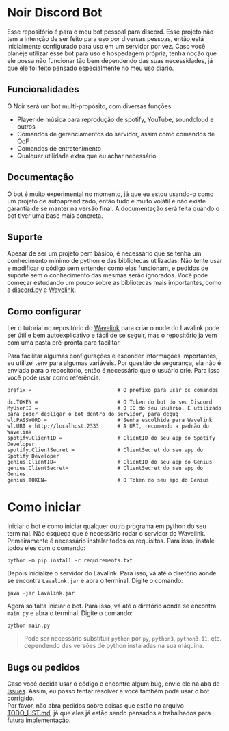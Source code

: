 # Noir Discord Bot

Esse repositório é para o meu bot pessoal para discord.
Esse projeto não tem a intenção de ser feito para uso por diversas pessoas, então está inicialmente configurado para uso em um servidor por vez. Caso você planeje utilizar esse bot para uso e hospedagem própria, tenha noção que ele possa não funcionar tão bem dependendo das suas necessidades, já que ele foi feito pensado especialmente no meu uso diário.

## Funcionalidades

O Noir será um bot multi-propósito, com diversas funções:
* Player de música para reprodução de spotify, YouTube, soundcloud e outros
* Comandos de gerenciamentos do servidor, assim como comandos de QoF
* Comandos de entretenimento
* Qualquer utilidade extra que eu achar necessário


## Documentação

O bot é muito experimental no momento, já que eu estou usando-o como um projeto de autoaprendizado, então tudo é muito volátil e não existe garantia de se manter na versão final. A documentação será feita quando o bot tiver uma base mais concreta.

## Suporte

Apesar de ser um projeto bem básico, é necessário que se tenha um conhecimento mínimo de python e das bibliotecas utilizadas. Não tente usar e modificar o código sem entender como elas funcionam, e pedidos de suporte sem o conhecimento das mesmas serão ignorados. Você pode começar estudando um pouco sobre as bibliotecas mais importantes, como a [discord.py](https://github.com/Rapptz/discord.py) e [Wavelink](https://github.com/PythonistaGuild/Wavelink).

## Como configurar

Ler o tutorial no repositório do [Wavelink](https://github.com/PythonistaGuild/Wavelink) para criar o node do Lavalink pode ser útil e bem autoexplicativo e fácil de se seguir, mas o repositório já vem com uma pasta pré-pronta para facilitar.

Para facilitar algumas configurações e esconder informações importantes, eu utilizei .env para algumas variáveis. Por questão de segurança, ela não é enviada para o repositório, então é necessário que o usuário crie. Para isso você pode usar como referência:
```
prefix =                            # O prefixo para usar os comandos

dc.TOKEN =                          # O Token do bot do seu Discord
MyUserID =                          # O ID do seu usuário. É utilizado para poder desligar o bot dentro do servidor, para degug
wl.PASSWORD =                       # Senha escolhida para Wavelink
wl.URI = http://localhost:2333      # A URI, recomendo a padrão do Wavelink
spotify.ClientID =                  # ClientID do seu app do Spotify Developer
spotify.ClientSecret =              # ClientSecret do seu app do Spotify Developer
genius.ClientID=                    # ClientID do seu app do Genius
genius.ClientSecret=                # ClientSecret do seu app do Genius
genius.TOKEN=                       # O Token do seu app do Genius
```

# Como iniciar

Iniciar o bot é como iniciar qualquer outro programa em python do seu terminal. Não esqueça que é necessário rodar o servidor do Wavelink.  
Primeiramente é necessário instalar todos os requisitos. Para isso, instale todos eles com o comando:

```
python -m pip install -r requirements.txt
```

Depois inicialize o servidor do Lavalink. Para isso, vá até o diretório aonde se encontra `Lavalink.jar` e abra o terminal. Digite o comando:

```
java -jar Lavalink.jar
```

Agora só falta iniciar o bot. Para isso, vá até o diretório aonde se encontra `main.py` e abra o terminal. Digite o comando:

```
python main.py
```

> Pode ser necessário substituir `python` por `py`, `python3`, `python3.11`, etc. dependendo das versões de python instaladas na sua máquina.


## Bugs ou pedidos

Caso você decida usar o código e encontre algum bug, envie ele na aba de [Issues](https://github.com/ApenasAngelo/Noir-bot/issues). Assim, eu posso tentar resolver e você também pode usar o bot corrigido.  
Por favor, não abra pedidos sobre coisas que estão no arquivo [TODO_LIST.md](https://github.com/ApenasAngelo/Noir-bot/blob/master/TODO_LIST.md), já que eles já estão sendo pensados e trabalhados para futura implementação.